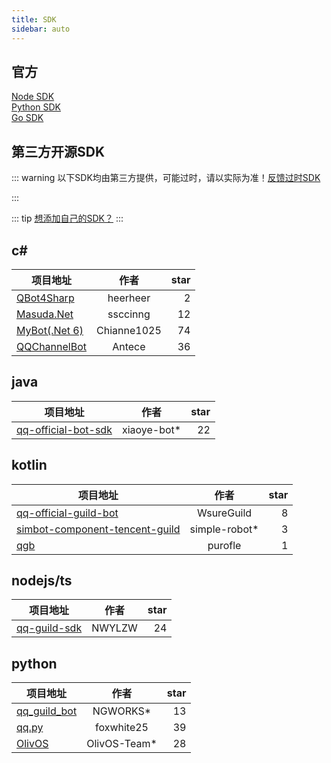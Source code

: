 ```yaml
---
title: SDK
sidebar: auto
---
```


 ## 官方

[Node SDK](https://bot.q.qq.com/wiki/develop/nodesdk/)  
[Python SDK](https://bot.q.qq.com/wiki/develop/pythonsdk/)  
[Go SDK](https://pkg.go.dev/github.com/tencent-connect/botgo)

<h2>第三方开源SDK</h2>

::: warning
以下SDK均由第三方提供，可能过时，请以实际为准！[反馈过时SDK](/about/contact.html#反馈)

:::

::: tip
[想添加自己的SDK？](/about/contact.html#sdk)
:::

 ## c#

| 项目地址 | 作者 | star |
| ------- |:----:| ----:|
[QBot4Sharp](https://github.com/heerheer/QBot4Sharp) | heerheer | 2
[Masuda.Net](https://github.com/ssccinng/Masuda.Net) | ssccinng | 12
[MyBot(.Net 6)](https://github.com/Chianne1025/QQChannelFramework) | Chianne1025 | 74
[QQChannelBot](https://github.com/Antecer/QQChannelBot) | Antece | 36

 ## java

| 项目地址 | 作者 | star |
| ------- |:----:| ----:|
[qq-official-bot-sdk](https://github.com/xiaoye-bot/qq-official-bot-sdk) | xiaoye-bot* | 22

 ## kotlin

| 项目地址 | 作者 | star |
| ------- |:----:| ----:|
[qq-official-guild-bot](https://github.com/WsureGuild/qq-official-guild-bot) | WsureGuild | 8
[simbot-component-tencent-guild](https://github.com/simple-robot/simbot-component-tencent-guild) | simple-robot* | 3
[qgb](https://github.com/purofle/qgb) | purofle | 1

 ## nodejs/ts

| 项目地址 | 作者 | star |
| ------- |:----:| ----:|
[qq-guild-sdk](https://github.com/NWYLZW/qq-guild-sdk) | NWYLZW | 24

 ## python

| 项目地址 | 作者 | star |
| ------- |:----:| ----:|
[qq_guild_bot](https://github.com/NGWORKS/qq_guild_bot) | NGWORKS* | 13
[qq.py](https://github.com/foxwhite25/qq.py) | foxwhite25 | 39
[OlivOS](https://github.com/OlivOS-Team/OlivOS) | OlivOS-Team* | 28